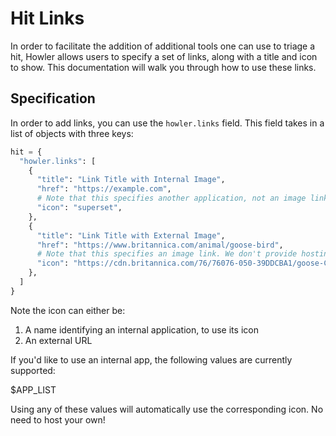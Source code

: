 <!-- docs/ingestion/links.md -->

# Hit Links

In order to facilitate the addition of additional tools one can use to triage a hit, Howler allows users to specify a set of links, along with a title and icon to show. This documentation will walk you through how to use these links.

## Specification

In order to add links, you can use the `howler.links` field. This field takes in a list of objects with three keys:

```python
hit = {
  "howler.links": [
    {
      "title": "Link Title with Internal Image",
      "href": "https://example.com",
      # Note that this specifies another application, not an image link
      "icon": "superset",
    },
    {
      "title": "Link Title with External Image",
      "href": "https://www.britannica.com/animal/goose-bird",
      # Note that this specifies an image link. We don't provide hosting, so you'll need to host it somewhere else!
      "icon": "https://cdn.britannica.com/76/76076-050-39DDCBA1/goose-Canada-North-America.jpg",
    },
  ]
}
```

<!-- internal: begin -->
Note the icon can either be:

1. A name identifying an internal application, to use its icon
2. An external URL

If you'd like to use an internal app, the following values are currently supported:

$APP_LIST

Using any of these values will automatically use the corresponding icon. No need to host your own!

<!-- internal: end -->
